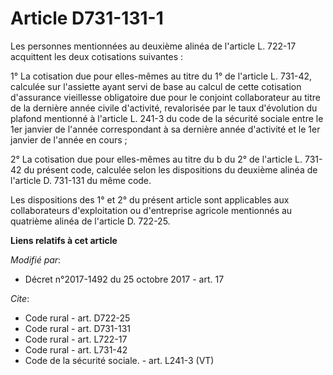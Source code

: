 # Article D731-131-1

Les personnes mentionnées au deuxième alinéa de l'article L. 722-17 acquittent les deux cotisations suivantes : 

1° La cotisation due pour elles-mêmes au titre du 1° de l'article L. 731-42, calculée sur l'assiette ayant servi de base au
calcul de cette cotisation d'assurance vieillesse obligatoire due pour le conjoint collaborateur au titre de la dernière
année civile d'activité, revalorisée par le taux d'évolution du plafond mentionné à l'article L. 241-3 du code de la sécurité
sociale entre le 1er janvier de l'année correspondant à sa dernière année d'activité et le 1er janvier de l'année en cours ; 

2° La cotisation due pour elles-mêmes au titre du b du 2° de l'article L. 731-42 du présent code, calculée selon les
dispositions du deuxième alinéa de l'article D. 731-131 du même code. 

Les dispositions des 1° et 2° du présent article sont applicables aux collaborateurs d'exploitation ou d'entreprise agricole
mentionnés au quatrième alinéa de l'article D. 722-25.

**Liens relatifs à cet article**

_Modifié par_:

  - Décret n°2017-1492 du 25 octobre 2017 - art. 17

_Cite_:

  - Code rural - art. D722-25
  - Code rural - art. D731-131
  - Code rural - art. L722-17
  - Code rural - art. L731-42
  - Code de la sécurité sociale. - art. L241-3 (VT)
